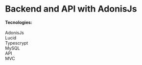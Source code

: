 # Backend and API with AdonisJs 

<b>Tecnologies:</b> <br /> <br />
AdonisJs <br />
Lucid <br />
Typescrypt <br />
MySQL <br />
API <br />
MVC
